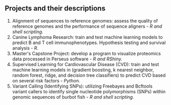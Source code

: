 ## Projects and their descriptions

1. Alignment of sequences to reference genomes: assess the quality of reference genomes and the performance of sequence aligners - *R and shell scripting.*
2. Canine Lymphoma Research: train and test machine learning models to predict B and T cell immunophenotypes. Hypothesis testing and survival analysis - *R.*
3. Master's Capstone Project: develop a program to visualize proteomics data processed in Perseus software - *R and RShiny.*
4. Supervised Learning for Cardiovascular Disease (CVD): train and test machine learning models in (gradient boosting, k nearest neighbor, random forest, ridge, and decision tree classifiers) to predict CVD based on several risk factors - *Python.*
5. Variant Calling (Identifying SNPs): utilizing Freebayes and Bcftools variant callers to identify single nucleotide polymorphisms (SNPs) within genomic sequences of burbot fish - *R and shell scripting.* 

